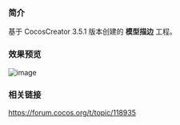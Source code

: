 ### 简介
基于 CocosCreator 3.5.1 版本创建的 **模型描边** 工程。

### 效果预览
![image](../../../image/202206/2022062002.png)

### 相关链接
https://forum.cocos.org/t/topic/118935